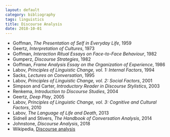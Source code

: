 ```yaml
---
layout: default
category: bibliography
tags: linguistics
title: Discourse Analysis
date: 2018-10-01
---
```


* Goffman, *The Presentation of Self in Everyday Life*, 1959
* Geertz, *Interpretation of Cultures*, 1973
* Goffman, *Interaction Ritual Essays on Face-to-Face Behaviour*, 1982
* Gumperz, *Discourse Strategies*, 1982
* Goffman, *Frame Analysis Essay on the Organization of Experience*, 1986
* Labov, *Principles of Linguistic Change, vol. 1: Internal Factors*, 1994
* Sacks, *Lectures on Conversation*, 1995
* Labov, *Principles of Linguistic Change, vol. 2: Social Factors*, 2001
* Simpson and Carter, *Introductory Reader in Discourse Stylistics*, 2003
* Renkema, *Introduction to Discourse Studies*, 2004
* Geertz, *Deep Play*, 2005
* Labov, *Principles of Linguistic Change, vol. 3: Cognitive and Cultural Factors*, 2010
* Labov, *The Language of Life and Death*, 2013
* Sidnell and Stivers, *The Handbook of Conversation Analysis*, 2014
* Johnstone, *Discourse Analysis*, 2018
* Wikipedia, [Discourse analysis](https://en.wikipedia.org/wiki/Discourse_analysis)
